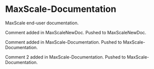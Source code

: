 # MaxScale-Documentation
MaxScale end-user documentation.

Comment added in MaxScaleNewDoc. Pushed to MaxScaleNewDoc.

Comment added in MaxScale-Documentation. Pushed to MaxScale-Documentation.

Comment 2 added in MaxScale-Documentation. Pushed to MaxScale-Documentation.
